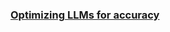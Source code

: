 ### [Optimizing LLMs for accuracy](https://platform.openai.com/docs/guides/optimizing-llm-accuracy/understanding-the-tools)
